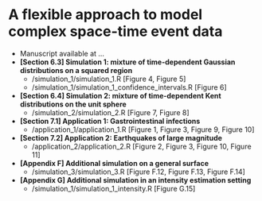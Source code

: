 # A flexible approach to model complex space-time event data

-   Manuscript available at ...
-   **[Section 6.3] Simulation 1: mixture of time-dependent Gaussian distributions on a squared region**
    -   /simulation_1/simulation_1.R [Figure 4, Figure 5]
    -   /simulation_1/simulation_1_confidence_intervals.R [Figure 6]
-   **[Section 6.4] Simulation 2: mixture of time-dependent Kent distributions on the unit sphere**
    -   /simulation_2/simulation_2.R [Figure 7, Figure 8]
-   **[Section 7.1] Application 1: Gastrointestinal infections**
    -   /application_1/application_1.R [Figure 1, Figure 3, Figure 9, Figure 10]
-   **[Section 7.2] Application 2: Earthquakes of large magnitude**
    -   /application_2/application_2.R [Figure 2, Figure 3, Figure 10, Figure 11]
-   **[Appendix F] Additional simulation on a general surface**
    -   /simulation_3/simulation_3.R [Figure F.12, Figure F.13, Figure F.14]
-   **[Appendix G] Additional simulation in an intensity estimation setting**
    -   /simulation_1/simulation_1_intensity.R [Figure G.15]
 
